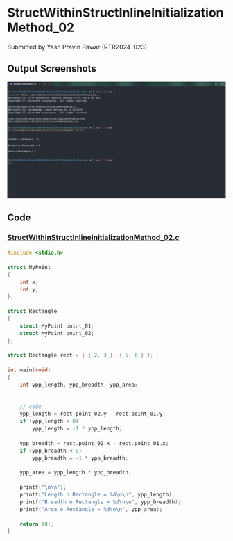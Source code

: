 # StructWithinStructInlineInitializationMethod_02

Submitted by Yash Pravin Pawar (RTR2024-023)

## Output Screenshots
![outpu.png](./02-Screenshots/outpu.png)

## Code
### [StructWithinStructInlineInitializationMethod_02.c](./01-Code/StructWithinStructInlineInitializationMethod_02.c)
```c
#include <stdio.h>

struct MyPoint
{
    int x;
    int y;
};

struct Rectangle
{
    struct MyPoint point_01;
    struct MyPoint point_02;
};

struct Rectangle rect = { { 2, 3 }, { 5, 6 } };

int main(void)
{
    int ypp_length, ypp_breadth, ypp_area;


    // code
    ypp_length = rect.point_02.y - rect.point_01.y;
    if (ypp_length < 0)
        ypp_length = -1 * ypp_length;

    ypp_breadth = rect.point_02.x - rect.point_01.x;
    if (ypp_breadth < 0)
        ypp_breadth = -1 * ypp_breadth;

    ypp_area = ypp_length * ypp_breadth;

    printf("\n\n");
    printf("Length o Rectangle = %d\n\n", ypp_length);  
    printf("Breadth o Rectangle = %d\n\n", ypp_breadth);
    printf("Area o Rectangle = %d\n\n", ypp_area);

    return (0);
}

```
